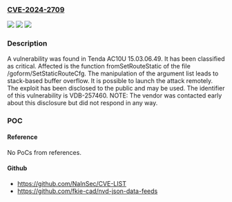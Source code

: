 ### [CVE-2024-2709](https://cve.mitre.org/cgi-bin/cvename.cgi?name=CVE-2024-2709)
![](https://img.shields.io/static/v1?label=Product&message=AC10U&color=blue)
![](https://img.shields.io/static/v1?label=Version&message=%3D%2015.03.06.49%20&color=brighgreen)
![](https://img.shields.io/static/v1?label=Vulnerability&message=CWE-121%20Stack-based%20Buffer%20Overflow&color=brighgreen)

### Description

A vulnerability was found in Tenda AC10U 15.03.06.49. It has been classified as critical. Affected is the function fromSetRouteStatic of the file /goform/SetStaticRouteCfg. The manipulation of the argument list leads to stack-based buffer overflow. It is possible to launch the attack remotely. The exploit has been disclosed to the public and may be used. The identifier of this vulnerability is VDB-257460. NOTE: The vendor was contacted early about this disclosure but did not respond in any way.

### POC

#### Reference
No PoCs from references.

#### Github
- https://github.com/NaInSec/CVE-LIST
- https://github.com/fkie-cad/nvd-json-data-feeds

